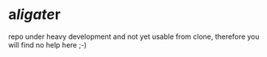 a<em>ligate</em>r
========

repo under heavy development and not yet usable from clone, therefore you will find no help here ;-)
